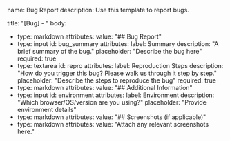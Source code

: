 name: Bug Report
description: Use this template to report bugs.

title: "[Bug] - "
body:
  - type: markdown
    attributes:
      value: "## Bug Report"
  - type: input
    id: bug_summary
    attributes:
      label: Summary
      description: "A brief summary of the bug."
      placeholder: "Describe the bug here"
      required: true
  - type: textarea
    id: repro
    attributes:
      label: Reproduction Steps
      description: "How do you trigger this bug? Please walk us through it step by step."
      placeholder: "Describe the steps to reproduce the bug"
      required: true
  - type: markdown
    attributes:
      value: "## Additional Information"
  - type: input
    id: environment
    attributes:
      label: Environment
      description: "Which browser/OS/version are you using?"
      placeholder: "Provide environment details"
  - type: markdown
    attributes:
      value: "## Screenshots (if applicable)"
  - type: markdown
    attributes:
      value: "Attach any relevant screenshots here."
